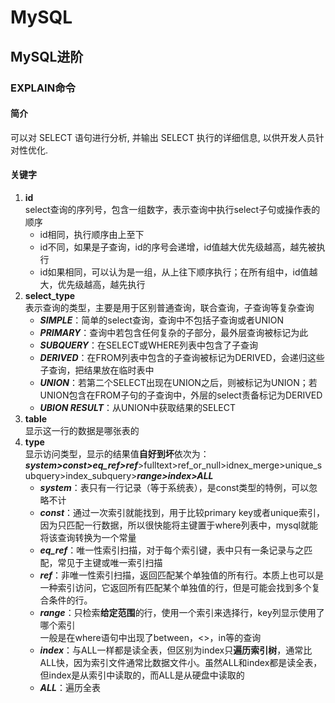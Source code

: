 # MySQL

## MySQL进阶

### EXPLAIN命令

#### 简介

可以对 SELECT 语句进行分析, 并输出 SELECT 执行的详细信息, 以供开发人员针对性优化.

#### 关键字

1. **id**  
select查询的序列号，包含一组数字，表示查询中执行select子句或操作表的顺序  
    * id相同，执行顺序由上至下  
    * id不同，如果是子查询，id的序号会递增，id值越大优先级越高，越先被执行  
    * id如果相同，可以认为是一组，从上往下顺序执行；在所有组中，id值越大，优先级越高，越先执行
2. **select_type**  
表示查询的类型，主要是用于区别普通查询，联合查询，子查询等复杂查询
    * ***SIMPLE***：简单的select查询，查询中不包括子查询或者UNION
    * ***PRIMARY***：查询中若包含任何复杂的子部分，最外层查询被标记为此
    * ***SUBQUERY***：在SELECT或WHERE列表中包含了子查询
    * ***DERIVED***：在FROM列表中包含的子查询被标记为DERIVED，会递归这些子查询，把结果放在临时表中
    * ***UNION***：若第二个SELECT出现在UNION之后，则被标记为UNION；若UNION包含在FROM子句的子查询中，外层的select责备标记为DERIVED
    * ***UBION RESULT***：从UNION中获取结果的SELECT  
3. **table**  
显示这一行的数据是哪张表的
4. **type**  
显示访问类型，显示的结果值**自好到坏**依次为：  
***system>const>eq_ref>ref***>fulltext>ref_or_null>idnex_merge>unique_subquery>index_subquery>***range>index>ALL***  
    * ***system***：表只有一行记录（等于系统表），是const类型的特例，可以忽略不计
    * ***const***：通过一次索引就能找到，用于比较primary key或者unique索引，因为只匹配一行数据，所以很快能将主键置于where列表中，mysql就能将该查询转换为一个常量
    * ***eq_ref***：唯一性索引扫描，对于每个索引键，表中只有一条记录与之匹配，常见于主键或唯一索引扫描
    * ***ref***：非唯一性索引扫描，返回匹配某个单独值的所有行。本质上也可以是一种索引访问，它返回所有匹配某个单独值的行，但是可能会找到多个复合条件的行。
    * ***range***：只检索**给定范围**的行，使用一个索引来选择行，key列显示使用了哪个索引  
    一般是在where语句中出现了between，<>，in等的查询
    * ***index***：与ALL一样都是读全表，但区别为index只**遍历索引树**，通常比ALL快，因为索引文件通常比数据文件小。虽然ALL和index都是读全表，但index是从索引中读取的，而ALL是从硬盘中读取的
    * ***ALL***：遍历全表
